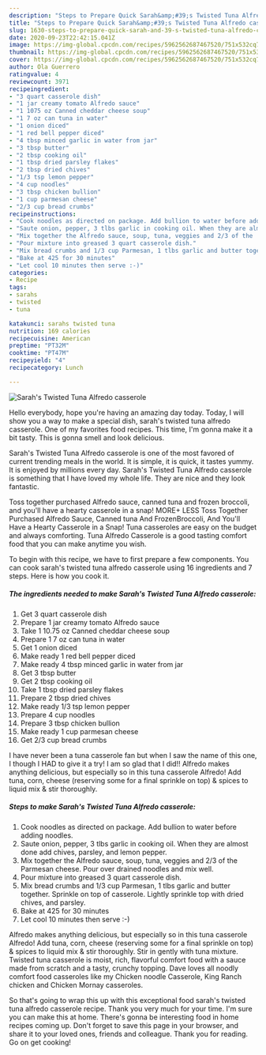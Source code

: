 ```yaml
---
description: "Steps to Prepare Quick Sarah&amp;#39;s Twisted Tuna Alfredo casserole"
title: "Steps to Prepare Quick Sarah&amp;#39;s Twisted Tuna Alfredo casserole"
slug: 1630-steps-to-prepare-quick-sarah-and-39-s-twisted-tuna-alfredo-casserole
date: 2020-09-23T22:42:15.041Z
image: https://img-global.cpcdn.com/recipes/5962562687467520/751x532cq70/sarahs-twisted-tuna-alfredo-casserole-recipe-main-photo.jpg
thumbnail: https://img-global.cpcdn.com/recipes/5962562687467520/751x532cq70/sarahs-twisted-tuna-alfredo-casserole-recipe-main-photo.jpg
cover: https://img-global.cpcdn.com/recipes/5962562687467520/751x532cq70/sarahs-twisted-tuna-alfredo-casserole-recipe-main-photo.jpg
author: Ola Guerrero
ratingvalue: 4
reviewcount: 3971
recipeingredient:
- "3 quart casserole dish"
- "1 jar creamy tomato Alfredo sauce"
- "1 1075 oz Canned cheddar cheese soup"
- "1 7 oz can tuna in water"
- "1 onion diced"
- "1 red bell pepper diced"
- "4 tbsp minced garlic in water from jar"
- "3 tbsp butter"
- "2 tbsp cooking oil"
- "1 tbsp dried parsley flakes"
- "2 tbsp dried chives"
- "1/3 tsp lemon pepper"
- "4 cup noodles"
- "3 tbsp chicken bullion"
- "1 cup parmesan cheese"
- "2/3 cup bread crumbs"
recipeinstructions:
- "Cook noodles as directed on package. Add bullion to water before adding noodles."
- "Saute onion, pepper, 3 tlbs garlic in cooking oil. When they are almost done add chives, parsley, and lemon pepper."
- "Mix together the Alfredo sauce, soup, tuna, veggies and 2/3 of the  Parmesan cheese. Pour over drained noodles and mix well."
- "Pour mixture into greased 3 quart casserole dish."
- "Mix bread crumbs and 1/3 cup Parmesan, 1 tlbs garlic and butter together.               Sprinkle on top of casserole. Lightly sprinkle top with dried chives, and parsley."
- "Bake at 425 for 30 minutes"
- "Let cool 10 minutes then serve :-)"
categories:
- Recipe
tags:
- sarahs
- twisted
- tuna

katakunci: sarahs twisted tuna 
nutrition: 169 calories
recipecuisine: American
preptime: "PT32M"
cooktime: "PT47M"
recipeyield: "4"
recipecategory: Lunch

---
```



![Sarah&#39;s Twisted Tuna Alfredo casserole](https://img-global.cpcdn.com/recipes/5962562687467520/751x532cq70/sarahs-twisted-tuna-alfredo-casserole-recipe-main-photo.jpg)

Hello everybody, hope you're having an amazing day today. Today, I will show you a way to make a special dish, sarah&#39;s twisted tuna alfredo casserole. One of my favorites food recipes. This time, I'm gonna make it a bit tasty. This is gonna smell and look delicious.

Sarah&#39;s Twisted Tuna Alfredo casserole is one of the most favored of current trending meals in the world. It is simple, it is quick, it tastes yummy. It is enjoyed by millions every day. Sarah&#39;s Twisted Tuna Alfredo casserole is something that I have loved my whole life. They are nice and they look fantastic.

Toss together purchased Alfredo sauce, canned tuna and frozen broccoli, and you&#39;ll have a hearty casserole in a snap! MORE+ LESS Toss Together Purchased Alfredo Sauce, Canned tuna And FrozenBroccoli, And You&#39;ll Have a Hearty Casserole in a Snap! Tuna casseroles are easy on the budget and always comforting. Tuna Alfredo Casserole is a good tasting comfort food that you can make anytime you wish.


To begin with this recipe, we have to first prepare a few components. You can cook sarah&#39;s twisted tuna alfredo casserole using 16 ingredients and 7 steps. Here is how you cook it.

<!--inarticleads1-->

##### The ingredients needed to make Sarah&#39;s Twisted Tuna Alfredo casserole:

1. Get 3 quart casserole dish
1. Prepare 1 jar creamy tomato Alfredo sauce
1. Take 1 10.75 oz Canned cheddar cheese soup
1. Prepare 1 7 oz can tuna in water
1. Get 1 onion diced
1. Make ready 1 red bell pepper diced
1. Make ready 4 tbsp minced garlic in water from jar
1. Get 3 tbsp butter
1. Get 2 tbsp cooking oil
1. Take 1 tbsp dried parsley flakes
1. Prepare 2 tbsp dried chives
1. Make ready 1/3 tsp lemon pepper
1. Prepare 4 cup noodles
1. Prepare 3 tbsp chicken bullion
1. Make ready 1 cup parmesan cheese
1. Get 2/3 cup bread crumbs


I have never been a tuna casserole fan but when I saw the name of this one, I though I HAD to give it a try! I am so glad that I did!! Alfredo makes anything delicious, but especially so in this tuna casserole Alfredo! Add tuna, corn, cheese (reserving some for a final sprinkle on top) &amp; spices to liquid mix &amp; stir thoroughly. 

<!--inarticleads2-->

##### Steps to make Sarah&#39;s Twisted Tuna Alfredo casserole:

1. Cook noodles as directed on package. Add bullion to water before adding noodles.
1. Saute onion, pepper, 3 tlbs garlic in cooking oil. When they are almost done add chives, parsley, and lemon pepper.
1. Mix together the Alfredo sauce, soup, tuna, veggies and 2/3 of the  Parmesan cheese. Pour over drained noodles and mix well.
1. Pour mixture into greased 3 quart casserole dish.
1. Mix bread crumbs and 1/3 cup Parmesan, 1 tlbs garlic and butter together.               Sprinkle on top of casserole. Lightly sprinkle top with dried chives, and parsley.
1. Bake at 425 for 30 minutes
1. Let cool 10 minutes then serve :-)


Alfredo makes anything delicious, but especially so in this tuna casserole Alfredo! Add tuna, corn, cheese (reserving some for a final sprinkle on top) &amp; spices to liquid mix &amp; stir thoroughly. Stir in gently with tuna mixture. Twisted tuna casserole is moist, rich, flavorful comfort food with a sauce made from scratch and a tasty, crunchy topping. Dave loves all noodly comfort food casseroles like my Chicken noodle Casserole, King Ranch chicken and Chicken Mornay casseroles. 

So that's going to wrap this up with this exceptional food sarah&#39;s twisted tuna alfredo casserole recipe. Thank you very much for your time. I'm sure you can make this at home. There's gonna be interesting food in home recipes coming up. Don't forget to save this page in your browser, and share it to your loved ones, friends and colleague. Thank you for reading. Go on get cooking!
